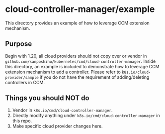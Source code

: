 # cloud-controller-manager/example

This directory provides an example of how to leverage CCM extension mechanism.

## Purpose

Begin with 1.20, all cloud providers should not copy over or vendor in `github.com/sanposhiho/kubernetes/cmd/cloud-controller-manager`. Inside this directory, an example is included to demonstrate how to leverage CCM extension mechanism to add a controller.
Please refer to `k8s.io/cloud-provider/sample` if you do not have the requirement of adding/deleting controllers in CCM.

## Things you should NOT do

1. Vendor in `k8s.io/cmd/cloud-controller-manager`.
2. Directly modify anything under `k8s.io/cmd/cloud-controller-manager` in this repo. 
3. Make specific cloud provider changes here.
